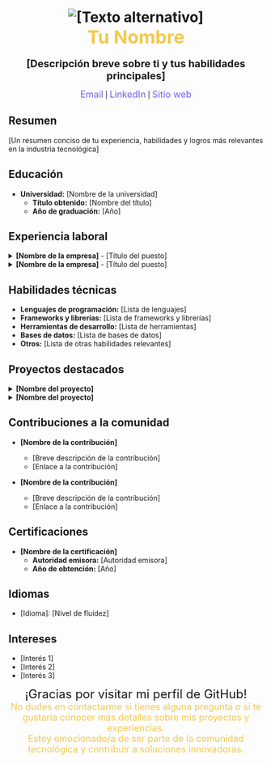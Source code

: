 <h1 align="center">
  <img src="https://i0.wp.com/nlindia.com/wp-content/uploads/2021/06/node-js-banner.jpg?resize=802%2C201&ssl=1" alt="[Texto alternativo]"><br>
  <span style="color:#F2C94C; font-size: 36px;">Tu Nombre</span>
</h1>

<p align="center">
  <b style="font-size: 20px;">[Descripción breve sobre ti y tus habilidades principales]</b>
</p>

<p align="center">
  <a href="mailto:[tu correo electrónico]" style="color:#6C63FF; text-decoration: none; font-size: 18px;">Email</a> |
  <a href="[Enlace a tu perfil de LinkedIn]" style="color:#6C63FF; text-decoration: none; font-size: 18px;">LinkedIn</a> |
  <a href="[Enlace a tu sitio web personal o portafolio]" style="color:#6C63FF; text-decoration: none; font-size: 18px;">Sitio web</a>
</p>

## Resumen

[Un resumen conciso de tu experiencia, habilidades y logros más relevantes en la industria tecnológica]

## Educación

- **Universidad:** [Nombre de la universidad]
  - **Título obtenido:** [Nombre del título]
  - **Año de graduación:** [Año]

## Experiencia laboral

<details>
  <summary><b>[Nombre de la empresa]</b> - [Título del puesto]</summary>

  - **Fecha de inicio:** [Fecha de inicio]
  - **Fecha de finalización:** [Fecha de finalización]
  - **Ubicación:** [Ubicación]

  [Descripción de tus responsabilidades y logros clave en el puesto]
</details>

<details>
  <summary><b>[Nombre de la empresa]</b> - [Título del puesto]</summary>

  - **Fecha de inicio:** [Fecha de inicio]
  - **Fecha de finalización:** [Fecha de finalización]
  - **Ubicación:** [Ubicación]

  [Descripción de tus responsabilidades y logros clave en el puesto]
</details>

## Habilidades técnicas

- **Lenguajes de programación:** [Lista de lenguajes]
- **Frameworks y librerías:** [Lista de frameworks y librerías]
- **Herramientas de desarrollo:** [Lista de herramientas]
- **Bases de datos:** [Lista de bases de datos]
- **Otros:** [Lista de otras habilidades relevantes]

## Proyectos destacados

<details>
  <summary><b>[Nombre del proyecto]</b></summary>

  [Breve descripción del proyecto]
  - [Enlace al proyecto o repositorio]
</details>

<details>
  <summary><b>[Nombre del proyecto]</b></summary>

  [Breve descripción del proyecto]
  - [Enlace al proyecto o repositorio]
</details>

## Contribuciones a la comunidad

- **[Nombre de la contribución]**
  - [Breve descripción de la contribución]
  - [Enlace a la contribución]

- **[Nombre de la contribución]**
  - [Breve descripción de la contribución]
  - [Enlace a la contribución]

## Certificaciones

- **[Nombre de la certificación]**
  - **Autoridad emisora:** [Autoridad emisora]
  - **Año de obtención:** [Año]

## Idiomas

- [Idioma]: [Nivel de fluidez]

## Intereses

- [Interés 1]
- [Interés 2]
- [Interés 3]

<p align="center">
  <span style="font-size: 24px;">¡Gracias por visitar mi perfil de GitHub!</span>
  <br>
  <span style="color:#F2C94C; font-size: 18px;">No dudes en contactarme si tienes alguna pregunta o si te gustaría conocer más detalles sobre mis proyectos y experiencias.</span>
  <br>
  <span style="color:#F2C94C; font-size: 18px;">Estoy emocionado/a de ser parte de la comunidad tecnológica y contribuir a soluciones innovadoras.</span>
</p>
